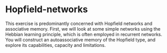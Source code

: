 # Hopfield-networks
This exercise is predominantly concerned with Hopfield networks and associative memory. First, we will look at some simple networks using the Hebbian learning principle, which is often employed in recurrent networks. You will construct an autoassociative memory of the Hopfield type, and explore its capabilities, capacity and limitations. 
